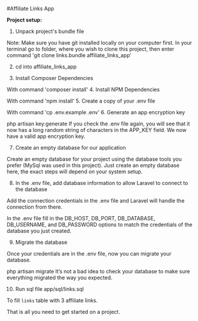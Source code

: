 #Affiliate Links App

**Project setup:**

1. Unpack project's bundle file

Note: Make sure you have git installed locally on your computer first. In your terminal go to folder, where you wish to clone this project, then enter command 'git clone links.bundle affiliate_links_app'

2. cd into affiliate_links_app

3. Install Composer Dependencies

With command 'composer install'
4. Install NPM Dependencies

With command 'npm install'
5. Create a copy of your .env file

With command 'cp .env.example .env'
6. Generate an app encryption key

php artisan key:generate
If you check the .env file again, you will see that it now has a long random string of characters in the APP_KEY field. We now have a valid app encryption key.

7. Create an empty database for our application

Create an empty database for your project using the database tools you prefer (MySql was used in this project). Just create an empty database here, the exact steps will depend on your system setup.

8. In the .env file, add database information to allow Laravel to connect to the database

Add the connection credentials in the .env file and Laravel will handle the connection from there.

In the .env file fill in the DB_HOST, DB_PORT, DB_DATABASE, DB_USERNAME, and DB_PASSWORD options to match the credentials of the database you just created.

9. Migrate the database

Once your credentials are in the .env file, now you can migrate your database.

php artisan migrate
It’s not a bad idea to check your database to make sure everything migrated the way you expected.

10. Run sql file app/sql/links.sql

To fill `links` table with 3 affiliate links.

That is all you need to get started on a project.
